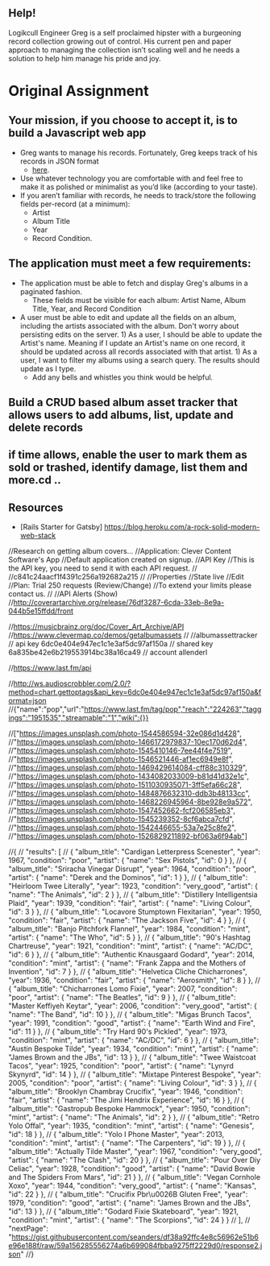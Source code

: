 ## Help!
Logikcull Engineer Greg is a self proclaimed hipster with a burgeoning record collection growing out of control.
His current pen and paper approach to managing the collection isn’t scaling well and
he needs a solution to help him manage his pride and joy.
# Original Assignment
## Your mission, if you choose to accept it, is to build a Javascript web app
* Greg wants to manage his records. Fortunately, Greg keeps track of his records in JSON format
    - [here](https://gist.github.com/seanders/df38a92ffc4e8c56962e51b6e96e188f).
* Use whatever technology you are comfortable with and feel free to make it as polished or minimalist as you’d like (according to your taste).
* If you aren’t familiar with records, he needs to track/store the following fields per-record (at a minimum):
    * Artist
    * Album Title
    * Year
    * Record Condition.

## The application must meet a few requirements:
* The application must be able to fetch and display Greg's albums in a paginated fashion.
    * These fields must be visible for each album: Artist Name, Album Title, Year, and Record Condition
* A user must be able to edit and update all the fields on an album, including the artists associated with the album. Don't worry about persisting edits on the server. 1) As a user, I should be able to update the Artist's name. Meaning if I update an Artist's name on one record, it should be updated across all records associated with that artist. 1) As a user, I want to filter my albums using a search query. The results should update as I type.
    * Add any bells and whistles you think would be helpful.

## Build a CRUD based album asset tracker that allows users to add albums, list, update and delete records
## if time allows, enable the user to mark them as sold or trashed, identify damage, list them and more.cd ..
##

## Resources
* [Rails Starter for Gatsby] https://blog.heroku.com/a-rock-solid-modern-web-stack




//Research on getting album covers...
//Application: Clever Content Software's App
//Default application created on signup.
//API Key
//This is the API key, you need to send it with each API request.
//
//c841c24aacf1f4391c256a192682a215
//
//Properties
//State	live
//Edit
//Plan: Trial 250 requests (Review/Change)
//To extend your limits please contact us.
//
//API Alerts (Show)
//http://coverartarchive.org/release/76df3287-6cda-33eb-8e9a-044b5e15ffdd/front




//https://musicbrainz.org/doc/Cover_Art_Archive/API
//https://www.clevermap.co/demos/getalbumassets
//
//albumassettracker
// api key 6dc0e404e947ec1c1e3af5dc97af150a
// shared key   6a835be42e6b219553914bc38a16ca49
// account allenderl

//https://www.last.fm/api

//http://ws.audioscrobbler.com/2.0/?method=chart.gettoptags&api_key=6dc0e404e947ec1c1e3af5dc97af150a&format=json
//{"name":"pop","url":"https://www.last.fm/tag/pop","reach":"224263","taggings":"1951535","streamable":"1","wiki":{}}

//["https://images.unsplash.com/photo-1544586594-32e086d1d428",
//"https://images.unsplash.com/photo-1466172979837-10ec170d62d4",
//"https://images.unsplash.com/photo-1545410146-7ee44f4e7519",
//"https://images.unsplash.com/photo-1546521446-af1ec6949e8f",
//"https://images.unsplash.com/photo-1469429614084-cff88c310329",
//"https://images.unsplash.com/photo-1434082033009-b81d41d32e1c",
//"https://images.unsplash.com/photo-1511030935071-3ff5efa66c28",
//"https://images.unsplash.com/photo-1484876632310-ddb3b48133cc",
//"https://images.unsplash.com/photo-1468226945964-8be928e9a572",
//"https://images.unsplash.com/photo-1547452662-fcf206585eb3",
//"https://images.unsplash.com/photo-1545239352-8cf6abca7cfd",
//"https://images.unsplash.com/photo-1542446655-53a7e25c8fe2",
//"https://images.unsplash.com/photo-1526829211892-bf063a6f94ab"]


//{
//  "results": [
//    { "album_title": "Cardigan Letterpress Scenester", "year": 1967, "condition": "poor", "artist": { "name": "Sex Pistols", "id": 0 } },
//    { "album_title": "Sriracha Vinegar Disrupt", "year": 1964, "condition": "poor", "artist": { "name": "Derek and the Dominos", "id": 1 } },
//    { "album_title": "Heirloom Twee Literally", "year": 1923, "condition": "very_good", "artist": { "name": "The Animals", "id": 2 } },
//    { "album_title": "Distillery Intelligentsia Plaid", "year": 1939, "condition": "fair", "artist": { "name": "Living Colour", "id": 3 } },
//    { "album_title": "Locavore Stumptown Flexitarian", "year": 1950, "condition": "fair", "artist": { "name": "The Jackson Five", "id": 4 } },
//    { "album_title": "Banjo Pitchfork Flannel", "year": 1984, "condition": "mint", "artist": { "name": "The Who", "id": 5 } },
//    { "album_title": "90's Hashtag Chartreuse", "year": 1921, "condition": "mint", "artist": { "name": "AC/DC", "id": 6 } },
//    { "album_title": "Authentic Knausgaard Godard", "year": 2014, "condition": "mint", "artist": { "name": "Frank Zappa and the Mothers of Invention", "id": 7 } },
//    { "album_title": "Helvetica Cliche Chicharrones", "year": 1936, "condition": "fair", "artist": { "name": "Aerosmith", "id": 8 } },
//    { "album_title": "Chicharrones Lomo Fixie", "year": 2007, "condition": "poor", "artist": { "name": "The Beatles", "id": 9 } },
//    { "album_title": "Master Keffiyeh Keytar", "year": 2006, "condition": "very_good", "artist": { "name": "The Band", "id": 10 } },
//    { "album_title": "Migas Brunch Tacos", "year": 1991, "condition": "good", "artist": { "name": "Earth Wind and Fire", "id": 11 } },
//    { "album_title": "Try Hard 90's Pickled", "year": 1973, "condition": "mint", "artist": { "name": "AC/DC", "id": 6 } },
//    { "album_title": "Austin Bespoke Tilde", "year": 1934, "condition": "mint", "artist": { "name": "James Brown and the JBs", "id": 13 } },
//    { "album_title": "Twee Waistcoat Tacos", "year": 1925, "condition": "poor", "artist": { "name": "Lynyrd Skynyrd", "id": 14 } },
//    { "album_title": "Mixtape Pinterest Bespoke", "year": 2005, "condition": "poor", "artist": { "name": "Living Colour", "id": 3 } },
//    { "album_title": "Brooklyn Chambray Crucifix", "year": 1946, "condition": "fair", "artist": { "name": "The Jimi Hendrix Experience", "id": 16 } },
//    { "album_title": "Gastropub Bespoke Hammock", "year": 1950, "condition": "mint", "artist": { "name": "The Animals", "id": 2 } },
//    { "album_title": "Retro Yolo Offal", "year": 1935, "condition": "mint", "artist": { "name": "Genesis", "id": 18 } },
//    { "album_title": "Yolo I Phone Master", "year": 2013, "condition": "mint", "artist": { "name": "The Carpenters", "id": 19 } },
//    { "album_title": "Actually Tilde Master", "year": 1967, "condition": "very_good", "artist": { "name": "The Clash", "id": 20 } },
//    { "album_title": "Pour Over Diy Celiac", "year": 1928, "condition": "good", "artist": { "name": "David Bowie and The Spiders From Mars", "id": 21 } },
//    { "album_title": "Vegan Cornhole Xoxo", "year": 1944, "condition": "very_good", "artist": { "name": "Kansas", "id": 22 } },
//    { "album_title": "Crucifix Pbr\u0026B Gluten Free", "year": 1979, "condition": "good", "artist": { "name": "James Brown and the JBs", "id": 13 } },
//    { "album_title": "Godard Fixie Skateboard", "year": 1921, "condition": "mint", "artist": { "name": "The Scorpions", "id": 24 } }
//  ],
//  "nextPage": "https://gist.githubusercontent.com/seanders/df38a92ffc4e8c56962e51b6e96e188f/raw/59a156285556274a6b699084fbba9275ff2229d0/response2.json"
//}